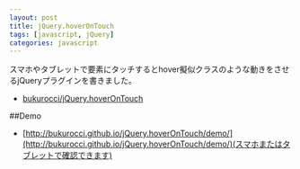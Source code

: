 ```yaml
---
layout: post
title: jQuery.hoverOnTouch
tags: [javascript, jQuery]
categories: javascript
---
```

スマホやタブレットで要素にタッチするとhover擬似クラスのような動きをさせるjQueryプラグインを書きました。

- [bukurocci/jQuery.hoverOnTouch](https://github.com/bukurocci/jQuery.hoverOnTouch)


##Demo
- [http://bukurocci.github.io/jQuery.hoverOnTouch/demo/](http://bukurocci.github.io/jQuery.hoverOnTouch/demo/)(スマホまたはタブレットで確認できます)
